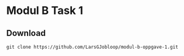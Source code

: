# Modul B Task 1

## Download

```shell
git clone https://github.com/LarsGJobloop/modul-b-oppgave-1.git
```

